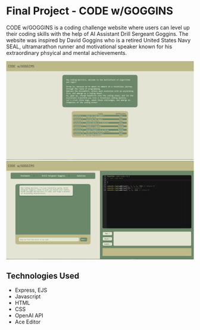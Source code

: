 # Final Project - CODE w/GOGGINS
CODE w/GOGGINS is a coding challenge website where users can level up their coding skills with the help of AI Assistant Drill Sergeant Goggins. The website was inspired by David Goggins who is a retired United States Navy SEAL, ultramarathon runner and motivational speaker known for his extraordinary phsyical and mental achievements. 


![alt text](image.PNG)
![alt text](image2.PNG)
## Technologies Used
- Express, EJS
- Javascript
- HTML
- CSS
- OpenAI API
- Ace Editor